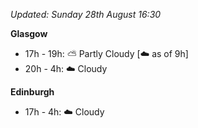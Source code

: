 *Updated: Sunday 28th August 16:30*

**Glasgow**

* 17h - 19h: :partly_sunny: Partly Cloudy [:cloud: as of 9h]
* 20h - 4h: :cloud: Cloudy

**Edinburgh**

* 17h - 4h: :cloud: Cloudy
